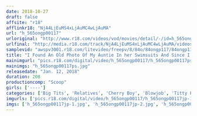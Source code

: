```yaml
---
date: 2018-10-27
draft: false
affsite: "r18"
afflinkr18: "NjA4LjEuMS4xLjAuMC4wLjAuMA"
url: "h_565ongp00117"
urloriginal: "http://www.r18.com/videos/vod/movies/detail/-/id=h_565ongp00117"
urlfinal: "http://media.r18.com/track/NjA4LjEuMS4xLjAuMC4wLjAuMA/videos/vod/movies/detail/-/id=h_565ongp00117"
samplevid: "awspv3001.r18.com/litevideo/freepv/8/84o/84ongp117/84ongp117_dmb_w.mp4"
title: "I Found An Old Photo Of My Auntie In her Swimsuits And Since I Was A Cherry Boy She Hit The Spot! But When I Secretly Used Her Picture To Jack Off And She Caught Me I Thought She Would Hate Me, But Instead She Was Really Easy To Fuck And She Used Her Meaty And Tight Pussy To Pop My Cherry In Raw And Hot Creampie Sex!"
mainimgurl: "pics.r18.com/digital/video/h_565ongp00117/h_565ongp00117ps.jpg"
mainimgs: "h_565ongp00117ps.jpg"
releasedate: "Jan. 12, 2018"
duration: 208
productioncomp: "Scoop"
girls: ['----']
categories: ['Big Tits', 'Relatives', 'Cherry Boy', 'Blowjob', 'Titty Fuck', 'Hi-Def']
imgurls: ['pics.r18.com/digital/video/h_565ongp00117/h_565ongp00117jp-1.jpg', 'pics.r18.com/digital/video/h_565ongp00117/h_565ongp00117jp-2.jpg', 'pics.r18.com/digital/video/h_565ongp00117/h_565ongp00117jp-3.jpg', 'pics.r18.com/digital/video/h_565ongp00117/h_565ongp00117jp-4.jpg', 'pics.r18.com/digital/video/h_565ongp00117/h_565ongp00117jp-5.jpg', 'pics.r18.com/digital/video/h_565ongp00117/h_565ongp00117jp-6.jpg', 'pics.r18.com/digital/video/h_565ongp00117/h_565ongp00117jp-7.jpg', 'pics.r18.com/digital/video/h_565ongp00117/h_565ongp00117jp-8.jpg', 'pics.r18.com/digital/video/h_565ongp00117/h_565ongp00117jp-9.jpg', 'pics.r18.com/digital/video/h_565ongp00117/h_565ongp00117jp-10.jpg', 'pics.r18.com/digital/video/h_565ongp00117/h_565ongp00117jp-11.jpg', 'pics.r18.com/digital/video/h_565ongp00117/h_565ongp00117jp-12.jpg', 'pics.r18.com/digital/video/h_565ongp00117/h_565ongp00117jp-13.jpg', 'pics.r18.com/digital/video/h_565ongp00117/h_565ongp00117jp-14.jpg', 'pics.r18.com/digital/video/h_565ongp00117/h_565ongp00117jp-15.jpg', 'pics.r18.com/digital/video/h_565ongp00117/h_565ongp00117jp-16.jpg', 'pics.r18.com/digital/video/h_565ongp00117/h_565ongp00117jp-17.jpg', 'pics.r18.com/digital/video/h_565ongp00117/h_565ongp00117jp-18.jpg', 'pics.r18.com/digital/video/h_565ongp00117/h_565ongp00117jp-19.jpg', 'pics.r18.com/digital/video/h_565ongp00117/h_565ongp00117jp-20.jpg']
imgs: ['h_565ongp00117jp-1.jpg', 'h_565ongp00117jp-2.jpg', 'h_565ongp00117jp-3.jpg', 'h_565ongp00117jp-4.jpg', 'h_565ongp00117jp-5.jpg', 'h_565ongp00117jp-6.jpg', 'h_565ongp00117jp-7.jpg', 'h_565ongp00117jp-8.jpg', 'h_565ongp00117jp-9.jpg', 'h_565ongp00117jp-10.jpg', 'h_565ongp00117jp-11.jpg', 'h_565ongp00117jp-12.jpg', 'h_565ongp00117jp-13.jpg', 'h_565ongp00117jp-14.jpg', 'h_565ongp00117jp-15.jpg', 'h_565ongp00117jp-16.jpg', 'h_565ongp00117jp-17.jpg', 'h_565ongp00117jp-18.jpg', 'h_565ongp00117jp-19.jpg', 'h_565ongp00117jp-20.jpg']
---
```

